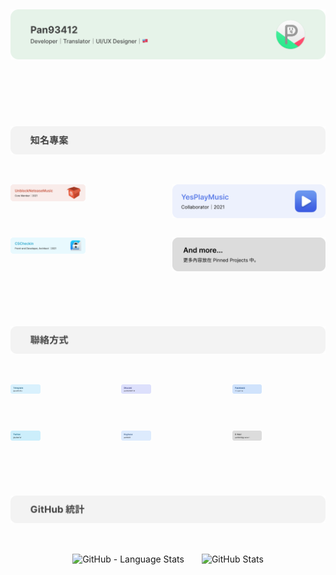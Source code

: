 <main style="display: flex; flex-direction: column; gap: 4em"> <section id="introduction"> <h1><img src="components/Header/Main.svg" alt="pan93412, a developer, translator and a UI/UX designer from 🇹🇼"> </h1> </section> <section id="popular-projects"> <h2 style="padding-bottom: 1.25em"><img src="component/../components/Header/Projects.svg" alt="知名專案 | Popular projects"></h2> <div id="popular-projects-list" style="display: flex; flex-direction: column; gap: 2em"> <div style="display: flex; gap: 1em"> <div><a href="https://github.com/UnblockNeteaseMusic"> <img width="49%" src="components/Card/Project/UNM.svg" alt="UnblockNeteaseMusic (core member, 2021)"> </a></div><div><a href="https://github.com/qier222/YesPlayMusic"> <img src="components/Card/Project/YPM.svg" alt="YesPlayMusic (collaborator, 2021)"> </a></div></div><div style="display: flex; gap: 1em"> <div><a href="https://github.com/smhs-os-project/cscheckin-fe"> <img width="49%" src="components/Card/Project/CSC.svg" alt="CSCheckin (Front-end developer & architect, 2021)"> </a></div><div> <img src="components/Card/Project/More.svg" alt="and more in 'Pinned Projects'..."> </div></div></div></section> <section id="contacts"> <h2 style="padding-bottom: 1.25em"><img src="component/../components/Header/Contact.svg" alt="聯絡方式 | Contact me"></h2> <div id="contacts-list" style="display: flex; flex-direction: column; gap: 4em"> <div style="display: flex; gap: 2em"> <div><a href="https://t.me/pan93412_r"> <img width="32%" src="components/Card/Contact/Telegram.svg" alt="Telegram (@pan93412_r)"> </a></div><div> <img width="32%" src="components/Card/Contact/Discord.svg" alt="Discord (pan93412#7826)"> </div><div><a href="https://facebook.com/pan93412TW"> <img width="32%" src="components/Card/Contact/Facebook.svg" alt="Facebook (Yi-Jyun Pan)"> </a></div></div><div style="display: flex; gap: 2em"> <div><a href="https://twitter.com/byStarTW"> <img width="32%" src="components/Card/Contact/Twitter.svg" alt="Twitter (@byStarTW)"> </a></div><div><a href="https://keybase.io/pan93412"> <img width="32%" src="components/Card/Contact/Keybase.svg" alt="Keybase (pan93412)"> </a></div><div> <img width="32%" src="components/Card/Contact/E-Mail.svg" alt="E-Mail (pan93412@gmail.com)"> </div></div></div></section> <section id="stats"> <h2 style="padding-bottom: 1.25em"><img src="component/../components/Header/Stats.svg" alt="GitHub 統計資訊 | Statistics"></h2> <div id="popular-projects-list" style="display: flex; gap: 2em; justify-content: center"> <img src="https://github-readme-stats.vercel.app/api/top-langs/?username=pan93412&bg_color=90,DAFFEF,FCFFFD" alt="GitHub - Language Stats"> <img src="https://github-readme-stats.vercel.app/api?username=pan93412&count_private=true&show_icons=true&bg_color=90,DAFFEF,FCFFFD" alt="GitHub Stats"> </div></section> </main>